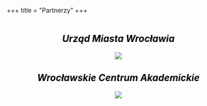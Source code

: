 +++
title = "Partnerzy"
+++

<div style="display: flex; align-items: center; flex-direction: column;">
    <h2>
        <a href="https://www.wroclaw.pl/" style="text-decoration: none; color: black; font-style: italic;">
            Urząd Miasta Wrocławia
        </a>
    </h2>
    <img 
        style="max-height: 200px;"
        src="./Herb_Wroclaw.webp"
    >
    <h2>
        <a href="https://www.facebook.com/WroclawskieCentrumAkademickie/?locale=pl_PL" style="text-decoration: none; color: black; font-style: italic;">
            Wrocławskie Centrum Akademickie
        </a>
    </h2>
    <img 
        style="max-height: 200px;"
        src="./wca_logo.png"
    >
</div>